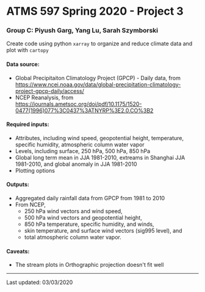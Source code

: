 # ATMS 597 Spring 2020 - Project 3

### Group C: Piyush Garg, Yang Lu, Sarah Szymborski

Create code using python `xarray` to organize and reduce climate data and plot with `cartopy`

#### Data source:
- Global Precipitaiton Climatology Project (GPCP) - Daily data, from https://www.ncei.noaa.gov/data/global-precipitation-climatology-project-gpcp-daily/access/
- NCEP Reanalysis, from https://journals.ametsoc.org/doi/pdf/10.1175/1520-0477(1996)077%3C0437%3ATNYRP%3E2.0.CO%3B2

#### Required inputs:
- Attributes, including wind speed, geopotential height, temperature, specific humidity, atmospheric column water vapor
- Levels, including surface, 250 hPa, 500 hPa, 850 hPa
- Global long term mean in JJA 1981-2010, extreams in Shanghai JJA 1981-2010, and global anomaly in JJA 1981-2010
- Plotting options

#### Outputs:
- Aggregated daily rainfall data from GPCP from 1981 to 2010
- From NCEP,
  - 250 hPa wind vectors and wind speed, 
  - 500 hPa wind vectors and geopotential height,
  - 850 hPa temperature, specific humidity, and winds,
  - skin temperature, and surface wind vectors (sig995 level), and
  - total atmospheric column water vapor.  

#### Caveats:
- The stream plots in Orthographic projection doesn't fit well

------
Last updated: 03/03/2020
